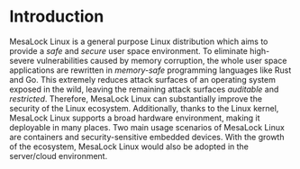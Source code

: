 # Introduction

MesaLock Linux is a general purpose Linux distribution which aims to provide a
*safe* and *secure* user space environment. To eliminate high-severe
vulnerabilities caused by memory corruption, the whole user space applications
are rewritten in *memory-safe* programming languages like Rust and Go. This
extremely reduces attack surfaces of an operating system exposed in the wild,
leaving the remaining attack surfaces *auditable* and *restricted*. Therefore,
MesaLock Linux can substantially improve the security of the Linux ecosystem.
Additionally, thanks to the Linux kernel, MesaLock Linux supports a broad
hardware environment, making it deployable in many places. Two main usage
scenarios of MesaLock Linux are containers and security-sensitive embedded
devices. With the growth of the ecosystem, MesaLock Linux would also be adopted
in the server/cloud environment.
